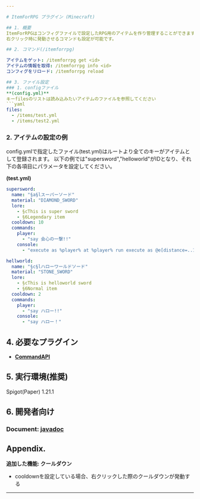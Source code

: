 ```yaml
---

# ItemForRPG プラグイン (Minecraft)

## 1. 概要
ItemForRPGはコンフィグファイルで設定したRPG用のアイテムを作り管理することができます。
右クリック時に発動させるコマンドも設定が可能です。

## 2. コマンド(/itemforrpg)

アイテムをゲット: /itemforrpg get <id>  
アイテムの情報を取得: /itemforrpg info <id>  
コンフィグをリロード: /itemforrpg reload

## 3. ファイル設定
### 1. configファイル
**(config.yml)**
キーfilesのリストは読み込みたいアイテムのファイルを参照してください
```yaml
files:
  - /items/test.yml
  - /items/test2.yml
```

### 2. アイテムの設定の例
config.ymlで指定したファイル(test.yml)はルートより全てのキーがアイテムとして登録されます。
以下の例では"supersword","helloworld"がIDとなり、それ下の各項目にパラメータを設定してください。

**(test.yml)**
```yaml
supersword:
  name: "§a§lスーパーソード"
  material: "DIAMOND_SWORD"
  lore:
    - §cThis is super sword
    - §6Legendary item
  cooldown: 10
  commands:
    player:
      - "say 会心の一撃!!"
    console:
      - "execute as %player% at %player% run execute as @e[distance=..10, type=!player] at @s run tp @s ~ ~10 ~"

hellworld:
  name: "§c§lハローワールドソード"
  material: "STONE_SWORD"
  lore:
    - §cThis is helloworld sword
    - §6Normal item
  cooldown: 2
  commands:
    player:
      - "say ハロー!!"
    console:
      - "say ハロー！"
```


## 4. 必要なプラグイン
- **[CommandAPI](https://github.com/CommandAPI/CommandAPI)**

## 5. 実行環境(推奨)
Spigot(Paper) 1.21.1

## 6. 開発者向け
### Document: [javadoc](https://zypra.github.io/ItemForRPG/)

## Appendix.
**追加した機能: クールダウン**
- cooldownを設定している場合、右クリックした際のクールダウンが発動する


---
```

